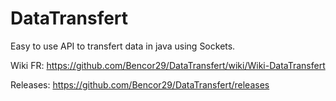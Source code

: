 # DataTransfert
Easy to use API to transfert data in java using Sockets.

Wiki FR: https://github.com/Bencor29/DataTransfert/wiki/Wiki-DataTransfert

Releases: https://github.com/Bencor29/DataTransfert/releases
